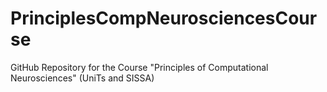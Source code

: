 # PrinciplesCompNeurosciencesCourse
GitHub Repository for the Course "Principles of Computational Neurosciences" (UniTs and SISSA)
